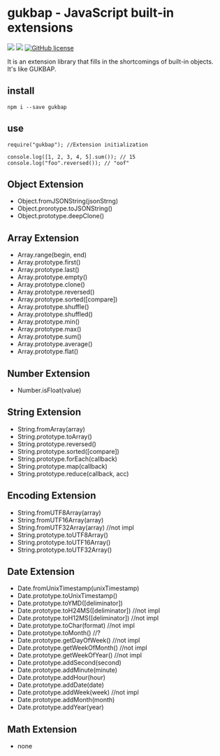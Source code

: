 # gukbap - JavaScript built-in extensions

![](https://img.shields.io/badge/language-Javascript-red) ![](https://img.shields.io/badge/version-0.2.10-brightgreen) [![GitHub license](https://img.shields.io/badge/license-MIT-blue.svg)](https://github.com/myyrakle/gukbap/blob/master/LICENSE)

It is an extension library that fills in the shortcomings of built-in objects.  
It's like GUKBAP.

## install

```
npm i --save gukbap
```

## use

```
require("gukbap"); //Extension initialization

console.log([1, 2, 3, 4, 5].sum()); // 15
console.log("foo".reversed()); // "oof"
```

## Object Extension

-   Object.fromJSONString(jsonStrng)
-   Object.prorotype.toJSONString()
-   Object.prototype.deepClone()

## Array Extension

-   Array.range(begin, end)
-   Array.prototype.first()
-   Array.prototype.last()
-   Array.prototype.empty()
-   Array.prototype.clone()
-   Array.prototype.reversed()
-   Array.prototype.sorted([compare])
-   Array.prototype.shuffle()
-   Array.prototype.shuffled()
-   Array.prototype.min()
-   Array.prototype.max()
-   Array.prototype.sum()
-   Array.prototype.average()
-   Array.prototype.flat()

## Number Extension

-   Number.isFloat(value)

## String Extension

-   String.fromArray(array)
-   String.prototype.toArray()
-   String.prototype.reversed()
-   String.prototype.sorted([compare])
-   String.prototype.forEach(callback)
-   String.prototype.map(callback)
-   String.prototype.reduce(callback, acc)

## Encoding Extension

-   String.fromUTF8Array(array)
-   String.fromUTF16Array(array)
-   String.fromUTF32Array(array) //not impl
-   String.prototype.toUTF8Array()
-   String.prototype.toUTF16Array()
-   String.prototype.toUTF32Array()

## Date Extension

-   Date.fromUnixTimestamp(unixTimestamp)
-   Date.prototype.toUnixTimestamp()
-   Date.prototype.toYMD([deliminator])
-   Date.prototype.toH24MS([deliminator]) //not impl
-   Date.prototype.toH12MS([deliminator]) //not impl
-   Date.prototype.toChar(format) //not impl
-   Date.prototype.toMonth() //?
-   Date.prototype.getDayOfWeek() //not impl
-   Date.prototype.getWeekOfMonth() //not impl
-   Date.prototype.getWeekOfYear() //not impl
-   Date.prototype.addSecond(second)
-   Date.prototype.addMinute(minute)
-   Date.prototype.addHour(hour)
-   Date.prototype.addDate(date)
-   Date.prototype.addWeek(week) //not impl
-   Date.prototype.addMonth(month)
-   Date.prototype.addYear(year)

## Math Extension

-   none
